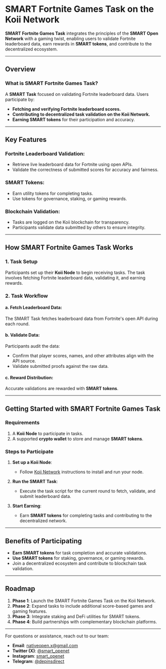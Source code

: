 # SMART Fortnite Games Task on the Koii Network

**SMART Fortnite Games Task** integrates the principles of the **SMART Open Network** with a gaming twist, enabling users to validate Fortnite leaderboard data, earn rewards in **SMART tokens**, and contribute to the decentralized ecosystem.

---

## Overview

### What is SMART Fortnite Games Task?

A **SMART Task** focused on validating Fortnite leaderboard data. Users participate by:

- **Fetching and verifying Fortnite leaderboard scores.**
- **Contributing to decentralized task validation on the Koii Network.**
- **Earning SMART tokens** for their participation and accuracy.

---

## Key Features

### Fortnite Leaderboard Validation:
- Retrieve live leaderboard data for Fortnite using open APIs.
- Validate the correctness of submitted scores for accuracy and fairness.

### SMART Tokens:
- Earn utility tokens for completing tasks.
- Use tokens for governance, staking, or gaming rewards.

### Blockchain Validation:
- Tasks are logged on the Koii blockchain for transparency.
- Participants validate data submitted by others to ensure integrity.

---

## How SMART Fortnite Games Task Works

### 1. Task Setup
Participants set up their **Koii Node** to begin receiving tasks. The task involves fetching Fortnite leaderboard data, validating it, and earning rewards.

### 2. Task Workflow

#### a. Fetch Leaderboard Data:
The SMART Task fetches leaderboard data from Fortnite's open API during each round.

#### b. Validate Data:
Participants audit the data:
- Confirm that player scores, names, and other attributes align with the API source.
- Validate submitted proofs against the raw data.

#### c. Reward Distribution:
Accurate validations are rewarded with **SMART tokens**.

---

## Getting Started with SMART Fortnite Games Task

### Requirements
1. A **Koii Node** to participate in tasks.
2. A supported **crypto wallet** to store and manage **SMART tokens**.

### Steps to Participate

1. **Set up a Koii Node**:
   - Follow [Koii Network](https://koii.network/) instructions to install and run your node.

2. **Run the SMART Task**:
   - Execute the task script for the current round to fetch, validate, and submit leaderboard data.

3. **Start Earning**:
   - Earn **SMART tokens** for completing tasks and contributing to the decentralized network.

---

## Benefits of Participating

- **Earn SMART tokens** for task completion and accurate validations.
- **Use SMART tokens** for staking, governance, or gaming rewards.
- Join a decentralized ecosystem and contribute to blockchain task validation.

---

## Roadmap

1. **Phase 1**: Launch the SMART Fortnite Games Task on the Koii Network.
2. **Phase 2**: Expand tasks to include additional score-based games and gaming features.
3. **Phase 3**: Integrate staking and DeFi utilities for SMART tokens.
4. **Phase 4**: Build partnerships with complementary blockchain platforms.

---

For questions or assistance, reach out to our team:

- **Email**: nativeopen.x@gmail.com
- **Twitter (X)**: [@smart_openet](https://twitter.com/smart_openet)
- **Instagram**: [smart_openet](https://www.instagram.com/smart_openet)
- **Telegram**: [@depinsdirect](https://t.me/depinsdirect)

